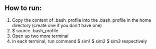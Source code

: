 ## How to run:
1. Copy the content of .bash_profile into the .bash_profile in the home directory (create one if you don't have one)
2. $ source .bash_profile
3. Open up two more terminal
4. In each terminal, run command
   $ sim1
   $ sim2
   $ sim3
   respectively
